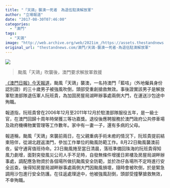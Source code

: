 ```yaml
---
title: "「天鴿」襲澳一死者　為退伍駐澳解放軍"
author: "立場報道"
date: "2017-08-30T07:46:00"
categories:
  - "澳門"
tags:
  - "天鴿"
image: "http://web.archive.org/web/2021im_/https://assets.thestandnews.com/media/photos/m2_LdcuD.png"
original_url: "thestandnews.com/澳門/天鴿-襲澳一死者-為退伍駐澳解放軍"
---
```

![](http://web.archive.org/web/2021im_/https://assets.thestandnews.com/media/photos/m2_LdcuD.png)
> 颱風「天鴿」吹襲後，澳門要求解放軍救援

[《澳門日報》今天報道](http://web.archive.org/web/20211229132711/http://www.macaodaily.com/html/2017-08/30/content_1204137.htm)，颱風「天鴿」襲澳，一名持澳門「藍咭」（外地僱員身份認別證）的三十歲男子被強風吹倒，頭部受重創搶救無效。事後證實該男子是解放軍駐澳部隊退伍軍人阮班貴，為加固房屋局湖畔辦事處兩側大門，在運送沙包途中殉職。

報道指，阮班貴曾在2006年12月至2011年12月於駐澳部隊服役五年，是一級士官，在澳門回歸十周年時榮獲三等功嘉獎。退役後應聘服務於澳門政府公共停車場及政府機構物業管理等工作數年。家中有一妻一子，還有多病的父母。

報道稱，颱風「天鴿」來襲前兩日，在父親重病手術未癒的情況下，阮班貴提前結束陪伴，從湖北趕返澳門，參加工作單位的颱風防範工作。8月22日颱風襲澳前夜，留守通宵值班待命。23日颱風捲至當日清晨，落班準備回珠海的阮班貴得知風力劇增，面對突發風災公司人手不足時，自發無條件增援日昇樓及房屋局湖畔辦事處，調配應急物資於各個場所做抗颱風安全防範，並於氹仔各場所不定時進行安全巡查。後得知房屋局湖畔辦事處兩側大門因颱風損壞，隨時會被吹倒，於是緊急調用沙包進行安全防護。在往返處理途中，他被強風刮倒，頭部受撞擊搶救無效，不幸殉職。